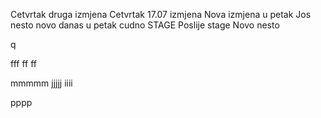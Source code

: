 Cetvrtak druga izmjena
Cetvrtak 17.07 izmjena
Nova izmjena u petak
Jos nesto novo danas u petak
cudno
STAGE
Poslije stage
Novo nesto

q

fff
ff
ff

mmmmm
jjjjj
iiii

pppp
